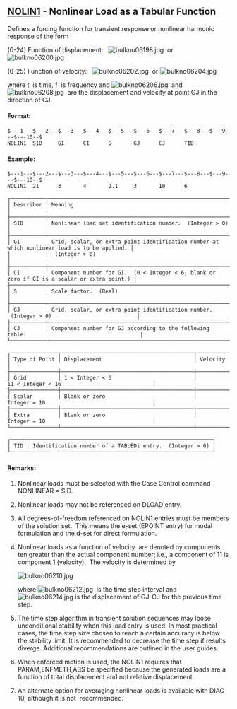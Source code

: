 ## [NOLIN1](https://nexus.hexagon.com/documentationcenter/bundle/MSC_Nastran_2022.4/page/Nastran_Combined_Book/qrg/bulkno/TOC.NOLIN1.xhtml) - Nonlinear Load as a Tabular Function

Defines a forcing function for transient response or nonlinear harmonic response of the form

(0-24) Function of displacement:   ![bulkno06198.jpg](https://help-be.hexagonmi.com/bundle/MSC_Nastran_2022.4/page/Nastran_Combined_Book/qrg/bulkno/../../../assets/bulkno06198.jpg?_LANG=enus)  or  ![bulkno06200.jpg](https://help-be.hexagonmi.com/bundle/MSC_Nastran_2022.4/page/Nastran_Combined_Book/qrg/bulkno/../../../assets/bulkno06200.jpg?_LANG=enus)

(0-25) Function of velocity:   ![bulkno06202.jpg](https://help-be.hexagonmi.com/bundle/MSC_Nastran_2022.4/page/Nastran_Combined_Book/qrg/bulkno/../../../assets/bulkno06202.jpg?_LANG=enus)  or  ![bulkno06204.jpg](https://help-be.hexagonmi.com/bundle/MSC_Nastran_2022.4/page/Nastran_Combined_Book/qrg/bulkno/../../../assets/bulkno06204.jpg?_LANG=enus)

where  t  is time,  f  is frequency and  ![bulkno06206.jpg](https://help-be.hexagonmi.com/bundle/MSC_Nastran_2022.4/page/Nastran_Combined_Book/qrg/bulkno/../../../assets/bulkno06206.jpg?_LANG=enus)  and  ![bulkno06208.jpg](https://help-be.hexagonmi.com/bundle/MSC_Nastran_2022.4/page/Nastran_Combined_Book/qrg/bulkno/../../../assets/bulkno06208.jpg?_LANG=enus)  are the displacement and velocity at point GJ in the direction of CJ.

#### Format:

```nastran
$---1---$---2---$---3---$---4---$---5---$---6---$---7---$---8---$---9---$---10--$
NOLIN1  SID     GI      CI      S       GJ      CJ      TID                     
```

#### Example:

```nastran
$---1---$---2---$---3---$---4---$---5---$---6---$---7---$---8---$---9---$---10--$
NOLIN1  21      3       4       2.1     3       10      6                       
```

```text
┌───────────┬──────────────────────────────────────────────────────────────────────────────────────────────┐
│ Describer │ Meaning                                                                                      │
├───────────┼──────────────────────────────────────────────────────────────────────────────────────────────┤
│ SID       │ Nonlinear load set identification number.  (Integer > 0)                                     │
├───────────┼──────────────────────────────────────────────────────────────────────────────────────────────┤
│ GI        │ Grid, scalar, or extra point identification number at which nonlinear load is to be applied. │
│           │  (Integer > 0)                                                                               │
├───────────┼──────────────────────────────────────────────────────────────────────────────────────────────┤
│ CI        │ Component number for GI.  (0 < Integer < 6; blank or zero if GI is a scalar or extra point.) │
├───────────┼──────────────────────────────────────────────────────────────────────────────────────────────┤
│ S         │ Scale factor.  (Real)                                                                        │
├───────────┼──────────────────────────────────────────────────────────────────────────────────────────────┤
│ GJ        │ Grid, scalar, or extra point identification number.  (Integer > 0)                           │
├───────────┼──────────────────────────────────────────────────────────────────────────────────────────────┤
│ CJ        │ Component number for GJ according to the following table:                                    │
└───────────┴──────────────────────────────────────────────────────────────────────────────────────────────┘
```

```text
┌───────────────┬──────────────────────────────────────────┬───────────────────────────────────────────────┐
│ Type of Point │ Displacement                             │ Velocity                                      │
├───────────────┼──────────────────────────────────────────┼───────────────────────────────────────────────┤
│ Grid          │ 1 < Integer < 6                          │ 11 < Integer < 16                             │
├───────────────┼──────────────────────────────────────────┼───────────────────────────────────────────────┤
│ Scalar        │ Blank or zero                            │ Integer = 10                                  │
├───────────────┼──────────────────────────────────────────┼───────────────────────────────────────────────┤
│ Extra         │ Blank or zero                            │ Integer = 10                                  │
└───────────────┴──────────────────────────────────────────┴───────────────────────────────────────────────┘
```

```text
┌─────┬──────────────────────────────────────────────────────────┐
│ TID │ Identification number of a TABLEDi entry.  (Integer > 0) │
└─────┴──────────────────────────────────────────────────────────┘
```

#### Remarks:

1. Nonlinear loads must be selected with the Case Control command NONLINEAR = SID.
2. Nonlinear loads may not be referenced on DLOAD entry.
3. All degrees-of-freedom referenced on NOLIN1 entries must be members of the solution set.  This means the e-set (EPOINT entry) for modal formulation and the d-set for direct formulation.
4. Nonlinear loads as a function of velocity   are denoted by components ten greater than the actual component number; i.e., a component of 11 is component 1 (velocity).  The velocity is determined by

     ![bulkno06210.jpg](https://help-be.hexagonmi.com/bundle/MSC_Nastran_2022.4/page/Nastran_Combined_Book/qrg/bulkno/../../../assets/bulkno06210.jpg?_LANG=enus)

     where  ![bulkno06212.jpg](https://help-be.hexagonmi.com/bundle/MSC_Nastran_2022.4/page/Nastran_Combined_Book/qrg/bulkno/../../../assets/bulkno06212.jpg?_LANG=enus)  is the time step interval and  ![bulkno06214.jpg](https://help-be.hexagonmi.com/bundle/MSC_Nastran_2022.4/page/Nastran_Combined_Book/qrg/bulkno/../../../assets/bulkno06214.jpg?_LANG=enus)  is the displacement of GJ-CJ for the previous time step.

5. The time step algorithm in transient solution sequences may loose unconditional stability when this load entry is used. In most practical cases, the time step size chosen to reach a certain accuracy is below the stability limit. It is recommended to decrease the time step if results diverge. Additional recommendations are outlined in the user guides.
6. When enforced motion is used, the NOLIN1 requires that PARAM,ENFMETH,ABS be specified because the generated loads are a function of total displacement and not relative displacement.
7. An alternate option for averaging nonlinear loads is available with DIAG 10, although it is  not  recommended.
